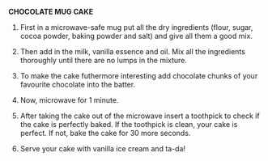 **CHOCOLATE MUG CAKE**

1. First in a microwave-safe mug put all the dry ingredients (flour, sugar, cocoa powder, baking powder and salt) and give all them a good mix.

2. Then add in the milk, vanilla essence and oil. Mix all the ingredients thoroughly until there are no lumps in the mixture. 

3. To make the cake futhermore interesting add chocolate chunks of your favourite chocolate into the batter.

4. Now, microwave for 1 minute. 

5. After taking the cake out of the microwave insert a toothpick to check if the cake is perfectly baked. If the toothpick is clean, your cake is perfect. If not, bake the cake for 30 more seconds. 

6. Serve your cake with vanilla ice cream and ta-da!
